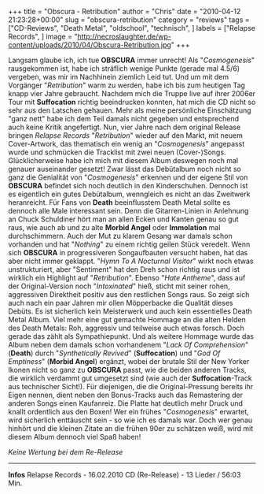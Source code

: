 +++
title = "Obscura - Retribution"
author = "Chris"
date = "2010-04-12 21:23:28+00:00"
slug = "obscura-retribution"
category = "reviews"
tags = ["CD-Reviews", "Death Metal", "oldschool", "technisch", ]
labels = ["Relapse Records", ]
image = "http://necroslaughter.de/wp-content/uploads/2010/04/Obscura-Retribution.jpg"
+++

Langsam glaube ich, ich tue **OBSCURA** immer unrecht! Als "_Cosmogenesis_" rausgekommen ist, habe ich sträflich wenige Punkte (gerade mal 4.5/6) vergeben, was mir im Nachhinein ziemlich Leid tut. Und um mit dem Vorgänger "_Retribution_" warm zu werden, habe ich bis zum heutigen Tag knapp vier Jahre gebraucht. Nachdem mich die Truppe live auf ihrer 2006er Tour mit **Suffocation** richtig beeindrucken konnten, hat mich die CD nicht so sehr aus den Latschen gehauen. Mehr als meine persönliche Einschätzung "ganz nett" habe ich dem Teil damals nicht gegeben und entsprechend auch keine Kritik angefertigt.
Nun, vier Jahre nach dem original Release bringen _Relapse Records_ "_Retribution_" wieder auf den Markt, mit neuem Cover-Artwork, das thematisch ein wenig an "_Cosmogenesis_" angepasst wurde und schmücken die Tracklist mit zwei neuen (Cover-)Songs.
Glücklicherweise habe ich mich mit diesem Album deswegen noch mal genauer auseinander gesetzt! Zwar lässt das Debütalbum noch nicht so ganz die Genialität von "_Cosmogenesis_" erkennen und der eigene Stil von **OBSCURA** befindet sich noch deutlich in den Kinderschuhen. Dennoch ist es eigentlich ein gutes Debütalbum, wenngleich es nicht an das Zweitwerk heranreicht. Für Fans von **Death** beeinflusstem Death Metal sollte es dennoch alle Male interessant sein. Denn die Gitarren-Linien in Anlehnung an Chuck Schuldiner hört man an allen Ecken und Kanten genau so gut raus, wie auch ab und zu alte **Morbid Angel** oder **Immolation**  mal durchschimmern.
Auch der Mut zu klarem Gesang war damals schon vorhanden und hat "_Nothing_" zu einem richtig geilen Stück veredelt. Wenn sich **OBSCURA** in progressiveren Songaufbauten versucht haben, hat das aber nicht immer geklappt. "_Hymn To A Nocturnal Visitor_" wirkt noch etwas unstrukturiert, aber "Sentiment" hat den Dreh schon richtig raus und ist wirklich ein Highlight auf "_Retribution_".
Ebenso "_Hate Antheme_", dass auf der Original-Version noch "_Intoxinated_" hieß, sticht mit seiner rohen, aggressiven Direktheit positiv aus den restlichen Songs raus.
So zeigt sich auch nach ein paar Jahren mir ollen Möpperbacke die Qualität dieses Debüts. Es ist sicherlich kein Meisterwerk und auch kein essentielles Death Metal Album. Viel mehr eine gut gemachte Hommage an die alten Helden des Death Metals: Roh, aggressiv und teilweise auch etwas forsch. Doch gerade das zählt als Sympathiepunkt. Und als weitere Hommage wurde das Album neben dem damals schon vorhandenem "_Lack Of Comprehension_" (**Death**) durch "_Synthetically Revived_" (**Suffocation**) und "_God Of Emptiness_" (**Morbid Angel**) ergänzt, wobei der brutale Stil der New Yorker Ikonen nicht so ganz zu **OBSCURA** passt, wie die beiden anderen Tracks, die wirklich verdammt gut umgesetzt sind (wie auch der **Suffocation**-Track aus technischer Sicht!).
Für diejenigen, die die Original-Pressung bereits ihr Eigen nennen, dient neben den Bonus-Tracks auch das Remastering der anderen Songs einen Kaufanreiz. Die Platte hat deutlich mehr Druck und knallt ordentlich aus den Boxen!
Wer ein frühes "_Cosmogenesis_" erwartet, wird sicherlich enttäuscht sein - so wie ich es damals war. Doch wer genau hinhört und die kleinen Zitate an die frühen 90er zu schätzen weiß, wird mit diesem Album dennoch viel Spaß haben!

_Keine Wertung bei dem Re-Release_



---
**Infos**
Relapse Records - 16.02.2010
CD (Re-Release) - 13 Lieder / 56:03 Min.
